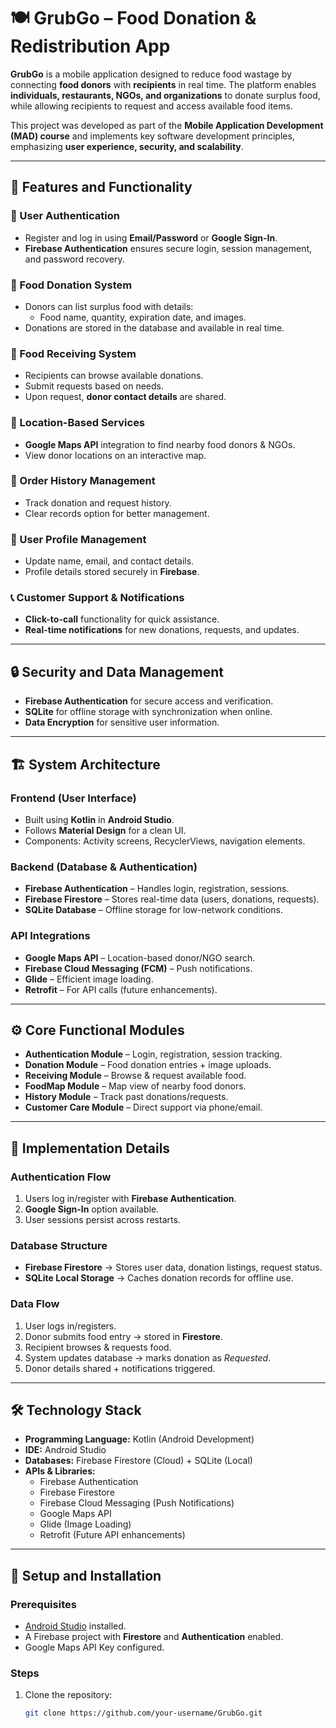 # 🍽️ GrubGo – Food Donation & Redistribution App

**GrubGo** is a mobile application designed to reduce food wastage by connecting **food donors** with **recipients** in real time. The platform enables **individuals, restaurants, NGOs, and organizations** to donate surplus food, while allowing recipients to request and access available food items.  

This project was developed as part of the **Mobile Application Development (MAD) course** and implements key software development principles, emphasizing **user experience, security, and scalability**.

---

## 🚀 Features and Functionality

### 🔐 User Authentication
- Register and log in using **Email/Password** or **Google Sign-In**.
- **Firebase Authentication** ensures secure login, session management, and password recovery.

### 🍴 Food Donation System
- Donors can list surplus food with details:
  - Food name, quantity, expiration date, and images.
- Donations are stored in the database and available in real time.

### 🥗 Food Receiving System
- Recipients can browse available donations.
- Submit requests based on needs.
- Upon request, **donor contact details** are shared.

### 📍 Location-Based Services
- **Google Maps API** integration to find nearby food donors & NGOs.
- View donor locations on an interactive map.

### 📜 Order History Management
- Track donation and request history.
- Clear records option for better management.

### 👤 User Profile Management
- Update name, email, and contact details.
- Profile details stored securely in **Firebase**.

### 📞 Customer Support & Notifications
- **Click-to-call** functionality for quick assistance.
- **Real-time notifications** for new donations, requests, and updates.

---

## 🔒 Security and Data Management
- **Firebase Authentication** for secure access and verification.  
- **SQLite** for offline storage with synchronization when online.  
- **Data Encryption** for sensitive user information.  

---

## 🏗️ System Architecture

### Frontend (User Interface)
- Built using **Kotlin** in **Android Studio**.
- Follows **Material Design** for a clean UI.
- Components: Activity screens, RecyclerViews, navigation elements.

### Backend (Database & Authentication)
- **Firebase Authentication** – Handles login, registration, sessions.
- **Firebase Firestore** – Stores real-time data (users, donations, requests).
- **SQLite Database** – Offline storage for low-network conditions.

### API Integrations
- **Google Maps API** – Location-based donor/NGO search.
- **Firebase Cloud Messaging (FCM)** – Push notifications.
- **Glide** – Efficient image loading.
- **Retrofit** – For API calls (future enhancements).

---

## ⚙️ Core Functional Modules
- **Authentication Module** – Login, registration, session tracking.
- **Donation Module** – Food donation entries + image uploads.
- **Receiving Module** – Browse & request available food.
- **FoodMap Module** – Map view of nearby food donors.
- **History Module** – Track past donations/requests.
- **Customer Care Module** – Direct support via phone/email.

---

## 🔄 Implementation Details

### Authentication Flow
1. Users log in/register with **Firebase Authentication**.  
2. **Google Sign-In** option available.  
3. User sessions persist across restarts.  

### Database Structure
- **Firebase Firestore** → Stores user data, donation listings, request status.  
- **SQLite Local Storage** → Caches donation records for offline use.  

### Data Flow
1. User logs in/registers.  
2. Donor submits food entry → stored in **Firestore**.  
3. Recipient browses & requests food.  
4. System updates database → marks donation as *Requested*.  
5. Donor details shared + notifications triggered.  

---

## 🛠️ Technology Stack

- **Programming Language:** Kotlin (Android Development)  
- **IDE:** Android Studio  
- **Databases:** Firebase Firestore (Cloud) + SQLite (Local)  
- **APIs & Libraries:**
  - Firebase Authentication
  - Firebase Firestore
  - Firebase Cloud Messaging (Push Notifications)
  - Google Maps API
  - Glide (Image Loading)
  - Retrofit (Future API enhancements)

---

## 📲 Setup and Installation

### Prerequisites
- [Android Studio](https://developer.android.com/studio) installed.  
- A Firebase project with **Firestore** and **Authentication** enabled.  
- Google Maps API Key configured.  

### Steps
1. Clone the repository:
   ```bash
   git clone https://github.com/your-username/GrubGo.git

